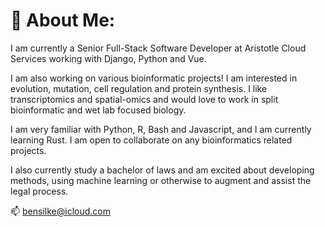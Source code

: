 <!--
**ben-silke/ben-silke** is a ✨ _special_ ✨ repository because its `README.md` (this file) appears on your GitHub profile.

Here are some ideas to get you started:

- 🔭 I’m currently working on ...
- 🌱 I’m currently learning ...
- 👯 I’m looking to collaborate on ...
- 🤔 I’m looking for help with ...
- 💬 Ask me about ...
- 📫 How to reach me: ...
- 😄 Pronouns: ...
- ⚡ Fun fact: ...
-->


# 🔭 About Me:
I am currently a Senior Full-Stack Software Developer at Aristotle Cloud Services working with Django, Python and Vue.

I am also working on various bioinformatic projects! I am interested in evolution, mutation, cell regulation and protein synthesis.
I like transcriptomics and spatial-omics and would love to work in split bioinformatic and wet lab focused biology.

I am very familiar with Python, R, Bash and Javascript, and I am currently learning Rust.
I am open to collaborate on any bioinformatics related projects.

I also currently study a bachelor of laws and am excited about developing methods, using machine learning or otherwise to augment and assist the legal process.


📫 bensilke@icloud.com
